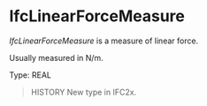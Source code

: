 # IfcLinearForceMeasure

_IfcLinearForceMeasure_ is a measure of linear force.

Usually measured in N/m.

Type: REAL

> HISTORY New type in IFC2x.
